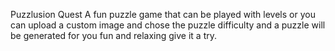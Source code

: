 Puzzlusion Quest
 A fun puzzle game that can be played with levels or you can upload a custom image and chose the puzzle difficulty and a puzzle will be generated for you
 fun and relaxing give it a try.
 
